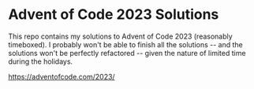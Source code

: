 # Advent of Code 2023 Solutions

This repo contains my solutions to Advent of Code 2023 (reasonably timeboxed). I probably won't be able to finish all the solutions -- and the solutions won't be perfectly refactored -- given the nature of limited time during the holidays.

https://adventofcode.com/2023/